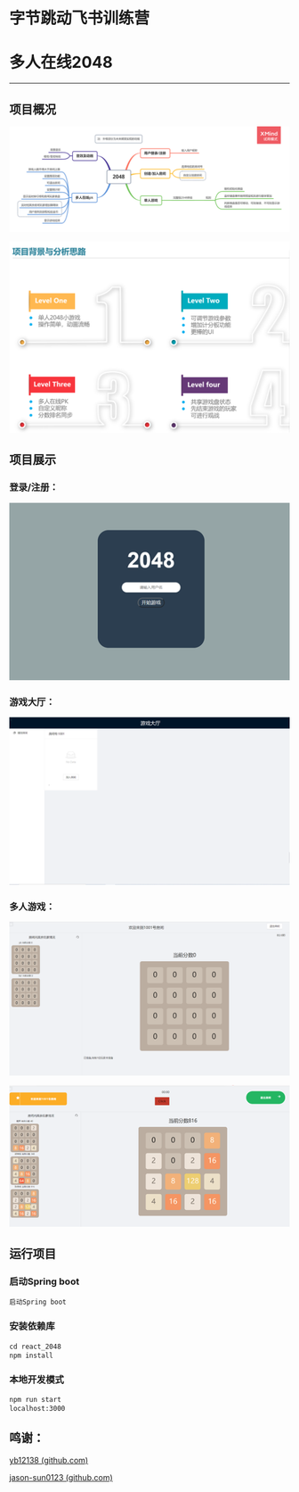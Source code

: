 # 字节跳动飞书训练营

# 多人在线2048

------

## 项目概况

![image-20201203224855194](README.assets/image-20201203224855194.png)

![image-20201203225235092](README.assets/image-20201203225235092.png)

## 项目展示

### 登录/注册：

![image-20201203225556826](README.assets/image-20201203225556826.png)

### 游戏大厅：

![2](README.assets/2.png)

### 多人游戏：

![3](README.assets/3.png)

![image-20201203225924752](README.assets/image-20201203225924752.png)



## 运行项目

### 启动Spring boot

```
启动Spring boot
```

### 安装依赖库

```
cd react_2048
npm install
```

### 本地开发模式

```
npm run start
localhost:3000
```



## 鸣谢：

[yb12138 (github.com)](https://github.com/yb12138)

[jason-sun0123 (github.com)](https://github.com/jason-sun0123)